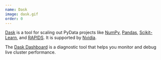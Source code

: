 ```yaml
---
name: Dask
image: dask.gif
order: 0
---
```

[Dask](//dask.org/) is a tool for scaling out PyData projects like
[NumPy](https://www.numpy.org/),
[Pandas](https://pandas.pydata.org/),
[Scikit-Learn](https://scikit-learn.org/stable/),
and [RAPIDS](//rapids.ai/). It is supported by [Nvidia](//www.nvidia.com/en-us/).

The [Dask Dashboard](https://www.youtube.com/watch?v=N_GqzcuGLCY) is a diagnostic tool that helps you monitor and debug live cluster performance.